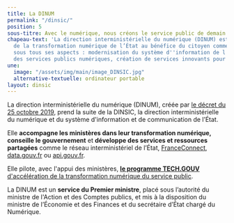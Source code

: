 ```yaml
---
title: La DINUM
permalink: "/dinsic/"
position: 5
sous-titre: Avec le numérique, nous créons le service public de demain
chapeau-text: 'La direction interministérielle du numérique (DINUM) est en charge
  de la transformation numérique de l’État au bénéfice du citoyen comme de l''agent,
  sous tous ses aspects : modernisation du système d''information de l''État, qualité
  des services publics numériques, création de services innovants pour les citoyens… '
une:
  image: "/assets/img/main/image_DINSIC.jpg"
  alternative-textuelle: ordinateur portable
layout: dinsic
---
```


La direction interministérielle du numérique (DINUM), créée par [le décret du 25 octobre 2019](https://www.legifrance.gouv.fr/affichTexte.do?cidTexte=JORFTEXT000039281619), prend la suite de la DINSIC, la direction interministérielle du numérique et du système d'information et de communication de l’État.

Elle **accompagne les ministères dans leur transformation numérique, conseille le gouvernement** et **développe des services et ressources partagées** comme le réseau interministériel de l’État, [FranceConnect](https://franceconnect.gouv.fr), [data.gouv.fr](https://www.data.gouv.fr) ou [api.gouv.fr](https://www.api.gouv.fr).

Elle pilote, avec l'appui des ministères, [**le programme TECH.GOUV** d'accélération de la transformation numérique du service public](https://www.numerique.gouv.fr/publication/tech-gouv-strategie-et-feuille-de-route-2019-2021/).

La DINUM est un **service du Premier ministre**, placé sous l’autorité du ministre de l'Action et des Comptes publics, et mis à la disposition du ministre de l’Économie et des Finances et du secrétaire d’État chargé du Numérique.
